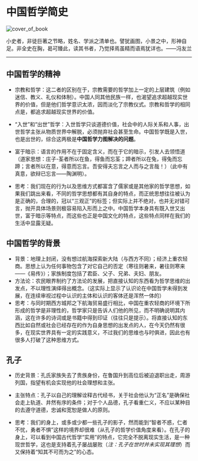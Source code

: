 # 中国哲学简史

![cover_of_book](./中国哲学简史.assets/cover_of_book.jpg)

小史者，非徒巨著之节略，姓名、学派之清单也。譬犹画图，小景之中，形神自足。非全史在胸，曷可臻此，读其书者，乃觉择焉虽精而语焉犹详也。——冯友兰

---

## 中国哲学的精神

- 宗教和哲学：这二者的区别在于，宗教需要的哲学加上一定的上层建筑（例如迷信、教义、礼仪和体制）。中国人同其他民族一样，也渴望追求超越现实世界的价值，但是他们哲学意识太浓，因而淡化了宗教仪式。宗教和哲学的相同点是，都追求超越现实世界的价值。
- “入世”和“出世”哲学：入世哲学只谈道德价值，社会中的人际关系和人事，出世哲学主张从物质世界中解脱，必须抛弃社会甚至生命。中国哲学既是入世，也是出世的，综合这两极是**中国哲学力图解决的问题**。

- 富于暗示：语言的作用不在于固定含义，而在于它的暗示，引发人去领悟道（道家思想：庄子-荃者所以在鱼，得鱼而忘荃；蹄者所以在兔，得兔而忘蹄；言者所以在意，得意而忘言。吾安得夫忘言之人而与之言哉！）（此中有真意，欲辩已忘言——陶渊明）。
- 思考：我们现在的行为以及思维方式都富含了儒家或是其他家的哲学思想，如果我们跳出来看，不同的哲学思想都有其自身的特点，而正统思想往往被认为是正确的，合理的，冠以“三观正”的标签；但实际上并不绝对，也并无对错可言，抛开具体场景则极容易陷入形而上之中。中国哲学本身具有既入世又出世，富于暗示等特点，而这些也正是中国文化的特点，这些特点同样在我们的生活中显露无疑。

## 中国哲学的背景

- 背景：地理上封闭，没有想过航海探索新大陆（与西方不同）；经济上重农轻商。思想上认为任何事物包含了对它自己的否定（寒往则暑来，暑往则寒来 ——《易传》）；家族制度包括了君臣、父子、兄弟、夫妇、朋友。
- 方法论：农民眼界制约了方法论的发展，把直接认知的东西看为哲学思维的出发点，不以理性演绎得出概念。（这实际上显示了认识论在中国哲学未得到发展，在连续审视过程中认识的主体和认识的客体还是浑然一体的）
- 思考：与同时期西方城邦之下航海贸易盛行相比，中国在重农轻商的环境下所形成的哲学是非理性的，哲学家只是告诉人们他的所见，而不明确说明其内涵，这在许多的诗词或是书籍中得到印证（往往只是提示）。将直接认知的东西比如自然或社会已经存在的作为自身思想的出发点的人，在今天仍然有很多，在现实世界具有一定的实践意义，不过我们的思维也与时俱进，因此也有很多人打破了这种思维方式。

## 孔子

- 历史背景：孔氏家族失去了贵族身份，在鲁国升到高位后被迫退职出走，周游列国，指望有机会实现他的社会理想和主张。
- 主张特点：孔子以自己的理解诠释古代经书，关于社会他认为“正名”是确保社会走上轨道、井然有序的条件；对于个人品德，孔子看重仁义，不应以某种目的去遵守道德，忠诚和宽恕是做人的原则。

- 思考：我们的身上，或多或少都一些孔子的影子，然而能到“智者不惑，仁者不忧，勇者不惧”这样的境界却很难（从孔子的哲学价值角度来看）。在孔子的身上，可以看到中国古代哲学“实用”的特点，它完全不脱离现实生活，是一种现世哲学，这也是支持着孔子屡战屡败（*注：孔子在世时并未实现其理想*）而又保持着“知其不可而为之”的心态。



###





















